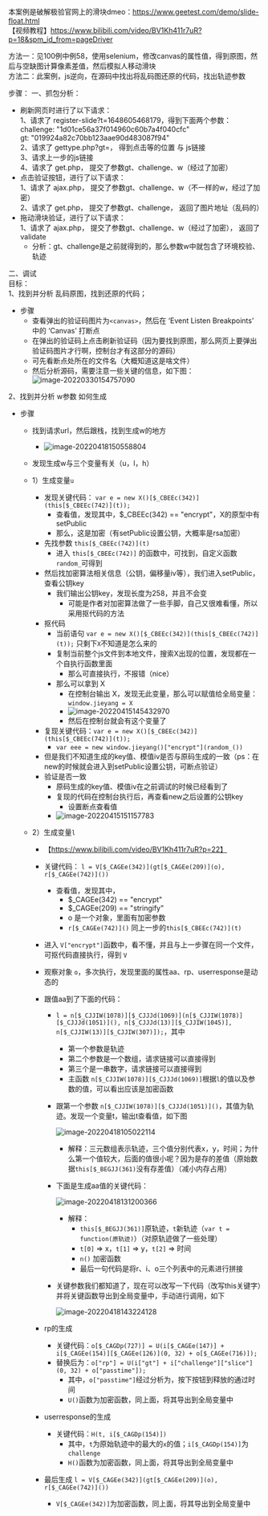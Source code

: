 本案例是破解极验官网上的滑块dmeo：https://www.geetest.com/demo/slide-float.html  
【视频教程】https://www.bilibili.com/video/BV1Kh411r7uR?p=18&spm_id_from=pageDriver

方法一：见100例中例58，使用selenium，修改canvas的属性值，得到原图，然后与空缺图计算像素差值，然后模拟人移动滑块  
方法二：此案例，js逆向，在源码中找出将乱码图还原的代码，找出轨迹参数

步骤：
一、抓包分析：

- 刷新网页时进行了以下请求：  
  1、请求了 register-slide?t=1648605468179，得到下面两个参数：  
         challenge: "1d01ce56a37f014960c60b7a4f040cfc"  
         gt: "019924a82c70bb123aae90d483087f94"  
  2、请求了 gettype.php?gt=， 得到点击等的位置 与 js链接  
  3、请求上一步的js链接  
  4、请求了 get.php， 提交了参数gt、challenge、w（经过了加密）  
- 点击验证按钮，进行了以下请求：  
  1、请求了 ajax.php， 提交了参数gt、challenge、w（不一样的w，经过了加密）  
  2、请求了 get.php， 提交了参数gt、challenge， 返回了图片地址（乱码的）  
- 拖动滑块验证，进行了以下请求：  
  1、请求了 ajax.php， 提交了参数gt、challenge、w（经过了加密）， 返回了 validate  
  - 分析：gt、challenge是之前就得到的，那么参数w中就包含了环境校验、轨迹  

二、调试  
目标：  
1、找到并分析 乱码原图，找到还原的代码；
- 步骤
    - 查看弹出的验证码图片为`<canvas>`，然后在 ‘Event Listen Breakpoints’ 中的 ‘Canvas’ 打断点
    - 在弹出的验证码上点击刷新验证码（因为要找到原图，那么网页上要弹出验证码图片才行啊，控制台才有这部分的源码）
    - 可先看断点处所在的文件名（大概知道这是啥文件）
    - 然后分析源码，需要注意一些关键的信息，如下图：
    ![image-20220330154757090](./jiyan_picture/canvas.png)

2、找到并分析 w参数 如何生成
- 步骤
  - 找到请求url，然后跟栈，找到生成w的地方
  
    - ![image-20220418150558804](./jiyan_picture/image-20220418150558804.png)
  
  - 发现生成w与三个变量有关（u，l，h）
  
  - 1）生成变量`u`
  
    - 发现关键代码： `var e = new X()[$_CBEEc(342)](this[$_CBEEc(742)](t));`
      - 查看值，发现其中，$_CBEEc(342) == "encrypt"，X的原型中有setPublic
      - 那么，这是加密（有setPublic设置公钥，大概率是rsa加密）
    - 先找参数 `this[$_CBEEc(742)](t)`
      - 进入 `this[$_CBEEc(742)]` 的函数中，可找到，自定义函数`random_`可得到
    - 然后找加密算法相关信息（公钥，偏移量iv等），我们进入setPublic，查看公钥key
      - 我们输出公钥key，发现长度为258，并且不会变
        - 可能是作者对加密算法做了一些手脚，自己又很难看懂，所以采用抠代码的方法
    - 抠代码
      - 当前语句 `var e = new X()[$_CBEEc(342)](this[$_CBEEc(742)](t));` 只剩下`X`不知道是怎么来的
      - 复制当前整个js文件到本地文件，搜索X出现的位置，发现都在一个自执行函数里面
        - 那么可直接执行，不报错（nice）
      - 那么可以拿到 X
        - 在控制台输出 X，发现无此变量，那么可以赋值给全局变量： `window.jieyang = X`
        - ![image-20220415145432970](./jiyan_picture/image-20220415145432970.png)
        - 然后在控制台就会有这个变量了
    - 复现关键代码：`var e = new X()[$_CBEEc(342)](this[$_CBEEc(742)](t));`
      - `var eee = new window.jieyang()["encrypt"](random_())`
    - 但是我们不知道生成的key值、模值iv是否与原码生成的一致（ps：在new的时候就会进入到setPublic设置公钥，可断点验证）
    - 验证是否一致
      - 原码生成的key值、模值iv在之前调试的时候已经看到了
      - 复现的代码在控制台执行后，再查看new之后设置的公钥key
        - 设置断点查看值
      - ![image-20220415151157783](./jiyan_picture/image-20220415151157783.png)
  
  - 2）生成变量`l`
  
    - 【https://www.bilibili.com/video/BV1Kh411r7uR?p=22】
  
    - 关键代码： `l = V[$_CAGEe(342)](gt[$_CAGEe(209)](o), r[$_CAGEe(742)]())`
      - 查看值，发现其中，
        - $_CAGEe(342) == "encrypt"
        - $_CAGEe(209) == "stringify"
        - o 是一个对象，里面有加密参数
        - `r[$_CAGEe(742)]()` 同上一步的`this[$_CBEEc(742)](t)`
  
    - 进入 `V["encrypt"]`函数中，看不懂，并且与上一步骤在同一个文件，可抠代码直接执行，得到 `V`
  
    - 观察对象 `o`，多次执行，发现里面的属性aa、rp、userresponse是动态的
  
    - 跟值aa到了下面的代码：
  
      - `l = n[$_CJJIW(1078)][$_CJJJd(1069)](n[$_CJJIW(1078)][$_CJJJd(1051)](), n[$_CJJJd(13)][$_CJJIW(1045)], n[$_CJJIW(13)][$_CJJIW(307)]);`，其中
  
        - 第一个参数是轨迹
        - 第二个参数是一个数组，请求链接可以直接得到
        - 第三个是一串数字，请求链接可以直接得到
        - 主函数 `n[$_CJJIW(1078)][$_CJJJd(1069)]`根据`l`的值以及参数的值，可以看出应该是加密函数
  
      - 跟第一个参数 `n[$_CJJIW(1078)][$_CJJJd(1051)]()`，其值为轨迹。发现一个变量t，输出t查看值，如下图
  
        ![image-20220418105022114](./jiyan_picture/image-20220418105022114.png)
  
        - 解释：三元数组表示轨迹，三个值分别代表x，y，时间；为什么第一个值较大，后面的值很小呢？因为是存的差值（原始数据`this[$_BEGJJ(361)`没有存差值）（减小内存占用）
  
      - 下面是生成aa值的关键代码：
  
        ![image-20220418131200366](./jiyan_picture/image-20220418131200366.png)
  
        - 解释：
          - `this[$_BEGJJ(361)]`原轨迹，`t`新轨迹（`var t = function(原轨迹)`）（对原轨迹做了一些处理）
          - `t[0]` => x，`t[1]` => y，`t[2]` => 时间
          - `n()` 加密函数
          - 最后一句代码是将r、i、o三个列表中的元素进行拼接
  
      - 关键参数我们都知道了，现在可以改写一下代码（改写this关键字）并将关键函数导出到全局变量中，手动进行调用，如下
  
        ![image-20220418143224128](./jiyan_picture/image-20220418143224128.png)
  
    - rp的生成
  
      - 关键代码：`o[$_CAGDp(727)] = U(i[$_CAGEe(147)] + i[$_CAGEe(154)][$_CAGEe(126)](0, 32) + o[$_CAGEe(716)]);`
      - 替换后为：`o["rp"] = U(i["gt"] + i["challenge"]["slice"](0, 32) + o["passtime"]);`
        - 其中，`o["passtime"]`经过分析为，按下按钮到释放的通过时间
        - `U()`函数为加密函数，同上面，将其导出到全局变量中
  
    - userresponse的生成
  
      - 关键代码：`H(t, i[$_CAGDp(154)])`
        - 其中，`t`为原始轨迹中的最大的`x`的值；`i[$_CAGDp(154)]`为`challenge`
        - `H()`函数为加密函数，同上面，将其导出到全局变量中
  
    - 最后生成 `l = V[$_CAGEe(342)](gt[$_CAGEe(209)](o), r[$_CAGEe(742)]())`
  
      - `V[$_CAGEe(342)]`为加密函数，同上面，将其导出到全局变量中

​					

